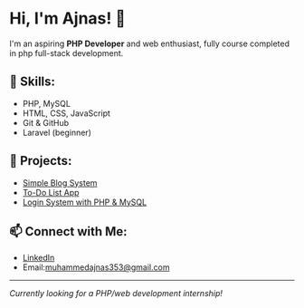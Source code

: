 # Hi, I'm Ajnas! 👋

I'm an aspiring **PHP Developer** and web enthusiast, fully course completed in php full-stack development.

## 🚀 Skills:
- PHP, MySQL
- HTML, CSS, JavaScript
- Git & GitHub
- Laravel (beginner)

## 📂 Projects:
- [Simple Blog System](https://github.com/ajnas-dev/simple-blog)
- [To-Do List App](https://github.com/ajnas-dev/todo-app)
- [Login System with PHP & MySQL](https://github.com/ajnas-dev/php-login)

## 📫 Connect with Me:
- [LinkedIn](https://www.linkedin.com/in/muhammad-ajnas-k-a-574832274?utm_source=share&utm_campaign=share_via&utm_content=profile&utm_medium=android_app)
- Email:muhammedajnas353@gmail.com

---

*Currently looking for a PHP/web development internship!*
